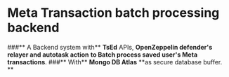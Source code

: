 # Meta Transaction batch processing backend

###** A Backend system with** **TsEd** APIs, **OpenZeppelin defender's relayer and autotask action** **to Batch process saved user's Meta transactions**.
###** With** **Mongo DB Atlas** **as secure database buffer. **

